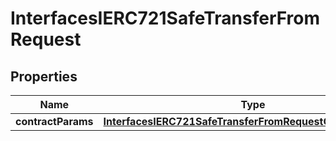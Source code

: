 

# InterfacesIERC721SafeTransferFromRequest

## Properties

Name | Type | Description | Notes
------------ | ------------- | ------------- | -------------
**contractParams** | [**InterfacesIERC721SafeTransferFromRequestContractParams**](InterfacesIERC721SafeTransferFromRequestContractParams.md) |  | 




